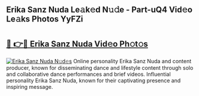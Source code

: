 ## Erika Sanz Nuda Le𝚊k𝚎d N𝚞𝚍e - Part-uQ4 Vid𝚎o Le𝚊ks Photos YyFZi

# <h2><a href="http://fbbmm1m.evod.top/?m=Erika+Sanz+Nuda">🔗 👉🔴 Erika Sanz Nuda Vid𝚎o Ph𝚘t𝚘s</a></h2>

[![Erika Sanz Nuda N𝚞d𝚎s](https://i.imgur.com/8V9OHl7.gif)](http://fbbmm1m.evod.top/?m=Erika+Sanz+Nuda)
Online personality Erika Sanz Nuda and content producer, known for disseminating dance and lifestyle content through solo and collaborative dance performances and brief videos. Influential personality Erika Sanz Nuda, known for their captivating presence and inspiring message. 
